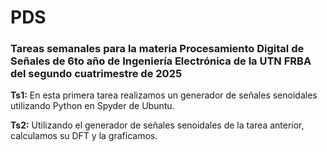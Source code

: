 # PDS

### Tareas semanales para la materia Procesamiento Digital de Señales de 6to año de Ingeniería Electrónica de la UTN FRBA del segundo cuatrimestre de 2025

**Ts1:** En esta primera tarea realizamos un generador de señales senoidales utilizando Python en Spyder de Ubuntu.

**Ts2:** Utilizando el generador de señales senoidales de la tarea anterior, calculamos su DFT y la graficamos.
